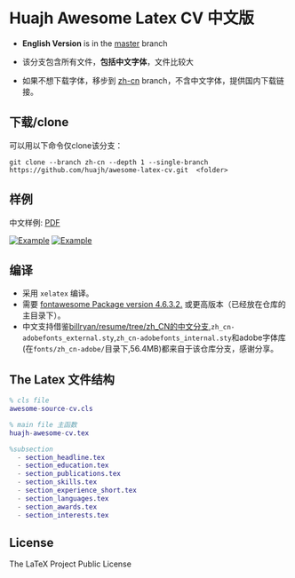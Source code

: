 # Huajh Awesome Latex CV 中文版

+ **English Version** is in the [master](https://github.com/huajh/awesome-latex-cv/tree/master) branch

+ 该分支包含所有文件，**包括中文字体**，文件比较大

+ 如果不想下载字体，移步到 [zh-cn](https://github.com/huajh/awesome-latex-cv/tree/zh-cn-nofonts) branch，不含中文字体，提供国内下载链接。


## 下载/clone

可以用以下命令仅clone该分支：

```
git clone --branch zh-cn --depth 1 --single-branch https://github.com/huajh/awesome-latex-cv.git  <folder>
```


## 样例

中文样例: [PDF](http://huajh7.com/cv/awesome-cv-cn.pdf)

[![Example](http://huajh7.com/img/cv/awesome-cv-cn-1.png)](http://huajh7.com/cv/awesome-cv-cn.pdf)
[![Example](http://huajh7.com/img/cv/awesome-cv-cn-2.png)](http://huajh7.com/cv/awesome-cv-cn.pdf)


## 编译

+  采用 `xelatex` 编译。
+  需要 [fontawesome Package version 4.6.3.2.](http://www.ctan.org/tex-archive/fonts/fontawesome) 或更高版本（已经放在仓库的主目录下）。
+  中文支持借鉴[billryan/resume/tree/zh_CN的中文分支](https://github.com/billryan/resume/tree/zh_CN),`zh_cn-adobefonts_external.sty`,`zh_cn-adobefonts_internal.sty`和adobe字体库(在`fonts/zh_cn-adobe/`目录下,56.4MB)都来自于该仓库分支，感谢分享。



## The Latex 文件结构

```matlab
% cls file
awesome-source-cv.cls   

% main file 主函数
huajh-awesome-cv.tex

%subsection
  - section_headline.tex
  - section_education.tex
  - section_publications.tex
  - section_skills.tex
  - section_experience_short.tex
  - section_languages.tex
  - section_awards.tex
  - section_interests.tex
```

## License

The LaTeX Project Public License